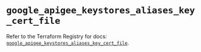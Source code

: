 # `google_apigee_keystores_aliases_key_cert_file`

Refer to the Terraform Registry for docs: [`google_apigee_keystores_aliases_key_cert_file`](https://registry.terraform.io/providers/hashicorp/google-beta/5.35.0/docs/resources/google_apigee_keystores_aliases_key_cert_file).
